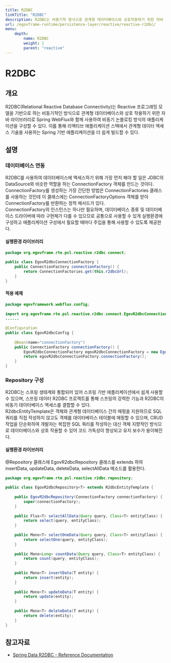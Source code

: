 ```yaml
---
title: R2DBC
linkTitle: "R2DBC"
description: R2DBC는 비동기적 방식으로 관계형 데이터베이스와 상호작용하기 위한 자바 라이브러리로, Spring WebFlux와 함께 리액티브 애플리케이션을 구성할 수 있다. 데이터베이스에 액세스하려면 ConnectionFactory 객체를 생성하여 공통으로 사용하며, 데이터베이스 종류에 따라 다른 구현체를 사용한다.
url: /egovframe-runtime/persistence-layer/reactive/reactive-r2dbc/
menu:
    depth:
        name: R2DBC
        weight: 1
        parent: "reactive"
---
```

# R2DBC

## 개요

 R2DBC(Relational Reactive Database Connectivity)는 Reactive 프로그래밍 모델을 기반으로 하는 비동기적인 방식으로 관계형 데이터베이스와 상호 작용하기 위한 자바 라이브러리로 Spring WebFlux와 함께 사용하여 비동기 논블로킹 방식의 애플리케이션을 구성할 수 있다. 이를 통해 리액티브 애플리케이션 스택에서 관계형 데이터 액세스 기술을 사용하는 Spring 기반 애플리케이션을 더 쉽게 빌드할 수 있다.

## 설명

### 데이터베이스 연동

 R2DBC를 사용하여 데이터베이스에 액세스하기 위해 가장 먼저 해야 할 일은 JDBC의 DataSource와 비슷한 역할을 하는 ConnectionFactory 객체를 만드는 것이다.  
ConnectionFactory를 생성하는 가장 간단한 방법은 ConnectionFactories 클래스를 사용하는 것인데 이 클래스에는 ConnectionFactoryOptions 객체를 받아 ConnectionFactory를 반환하는 정적 메서드가 있다.  
ConnectionFactory의 인스턴스는 하나만 필요하며, 데이터베이스 종류 및 데이터베이스 드라이버에 따라 구현체가 다를 수 있으므로 공통으로 사용할 수 있게 실행환경에 구성하고 애플리케이션 구성에서 필요할 때마다 주입을 통해 사용할 수 있도록 제공한다.

#### 실행환경 라이브러리

```java
package org.egovframe.rte.psl.reactive.r2dbc.connect;
 
public class EgovR2dbcConnectionFactory {
    public ConnectionFactory connectionFactory() {
        return ConnectionFactories.get(this.r2dbcUrl);
    }
}
```

#### 적용 예제

```java
package egovframework.webflux.config;
 
import org.egovframe.rte.psl.reactive.r2dbc.connect.EgovR2dbcConnectionFactory;
......
 
@Configuration
public class EgovR2dbcConfig {
 
    @Bean(name="connectionFactory")
    public ConnectionFactory connectionFactory() {
        EgovR2dbcConnectionFactory egovR2dbcConnectionFactory = new EgovR2dbcConnectionFactory(this.r2dbcUrl);
        return egovR2dbcConnectionFactory.connectionFactory();
    }
}
```

### Repository 구성

 R2DBC는 스프링 생태계와 통합되어 있어 스프링 기반 애플리케이션에서 쉽게 사용할 수 있으며, 스프링 데이터 R2DBC 프로젝트를 통해 스프링의 강력한 기능과 R2DBC의 비동기 데이터베이스 액세스를 결합할 수 있다.  
R2dbcEntityTemplate은 객체와 관계형 데이터베이스 간의 매핑을 지원하므로 SQL 쿼리를 직접 작성하지 않고도 객체를 데이터베이스 테이블에 매핑할 수 있으며, CRUD 작업을 단순화하여 개발자는 복잡한 SQL 쿼리를 작성하는 대신 객체 지향적인 방식으로 데이터베이스와 상호 작용할 수 있어 코드 가독성이 향상되고 유지 보수가 용이해진다.

#### 실행환경 라이브러리

 @Repository 클래스에 EgovR2dbcRepository 클래스를 extends 하여 insertData, updateData, deleteData, selectAllData 메소드를 활용한다.

```java
package org.egovframe.rte.psl.reactive.r2dbc.repository;
 
public class EgovR2dbcRepository<T> extends R2dbcEntityTemplate {
 
    public EgovR2dbcRepository(ConnectionFactory connectionFactory) {
        super(connectionFactory);
    }
 
    public Flux<T> selectAllData(Query query, Class<T> entityClass) {
        return select(query, entityClass);
    }
 
    public Mono<T> selectOneData(Query query, Class<T> entityClass) {
        return selectOne(query, entityClass);
    }
 
    public Mono<Long> countData(Query query, Class<T> entityClass) {
        return count(query, entityClass);
    }
 
    public Mono<T> insertData(T entity) {
        return insert(entity);
    }
 
    public Mono<T> updateData(T entity) {
        return update(entity);
    }
 
    public Mono<T> deleteData(T entity) {
        return delete(entity);
    }
}
```

## 참고자료

- [Spring Data R2DBC - Reference Documentation](https://docs.spring.io/spring-data/r2dbc/docs/1.5.12/reference/html/)